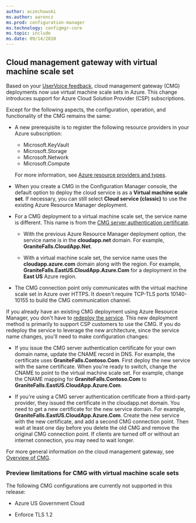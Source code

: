 ```yaml
---
author: aczechowski
ms.author: aaroncz
ms.prod: configuration-manager
ms.technology: configmgr-core
ms.topic: include
ms.date: 09/14/2010
---
```


## <a name="bkmk_cmgvmss"></a> Cloud management gateway with virtual machine scale set

<!--3601040-->

Based on your [UserVoice feedback](https://configurationmanager.uservoice.com/forums/300492-ideas/suggestions/17404900-cloud-management-gateway-as-csp), cloud management gateway (CMG) deployments now use virtual machine scale sets in Azure. This change introduces support for Azure Cloud Solution Provider (CSP) subscriptions.

Except for the following aspects, the configuration, operation, and functionality of the CMG remains the same:

- A new prerequisite is to register the following resource providers in your Azure subscription:

  - Microsoft.KeyVault
  - Microsoft.Storage
  - Microsoft.Network
  - Microsoft.Compute

  For more information, see [Azure resource providers and types](/azure/azure-resource-manager/management/resource-providers-and-types).

- When you create a CMG in the Configuration Manager console, the default option to deploy the cloud service is as a **Virtual machine scale set**. If necessary, you can still select **Cloud service (classic)** to use the existing Azure Resource Manager deployment.

- For a CMG deployment to a virtual machine scale set, the service name is different. This name is from the [CMG server authentication certificate](../../../../clients/manage/cmg/server-auth-cert.md).

  - With the previous Azure Resource Manager deployment option, the service name is in the **cloudapp.net** domain. For example, **GraniteFalls.CloudApp.Net**.

  - With a virtual machine scale set, the service name uses the **cloudapp.azure.com** domain along with the region. For example, **GraniteFalls.EastUS.CloudApp.Azure.Com** for a deployment in the **East US** Azure region.

- The CMG connection point only communicates with the virtual machine scale set in Azure over HTTPS. It doesn't require TCP-TLS ports 10140-10155 to build the CMG communication channel.

If you already have an existing CMG deployment using Azure Resource Manager, you don't have to [redeploy the service](../../../../clients/manage/cmg/setup-cloud-management-gateway.md#redeploy-the-service). This new deployment method is primarily to support CSP customers to use the CMG. If you do redeploy the service to leverage the new architecture, since the service name changes, you'll need to make configuration changes:

- If you issue the CMG server authentication certificate for your own domain name, update the CNAME record in DNS. For example, the certificate uses **GraniteFalls.Contoso.Com**. First deploy the new service with the same certificate. When you're ready to switch, change the CNAME to point to the virtual machine scale set. For example, change the CNAME mapping for **GraniteFalls.Contoso.Com** to **GraniteFalls.EastUS.CloudApp.Azure.Com**.

- If you're using a CMG server authentication certificate from a third-party provider, they issued the certificate in the cloudapp.net domain. You need to get a new certificate for the new service domain. For example, **GraniteFalls.EastUS.CloudApp.Azure.Com**. Create the new service with the new certificate, and add a second CMG connection point. Then wait at least one day before you delete the old CMG and remove the original CMG connection point. If clients are turned off or without an internet connection, you may need to wait longer.

For more general information on the cloud management gateway, see [Overview of CMG](../../../../clients/manage/cmg/overview.md).

### Preview limitations for CMG with virtual machine scale sets

The following CMG configurations are currently not supported in this release:

- Azure US Government Cloud

- Enforce TLS 1.2
